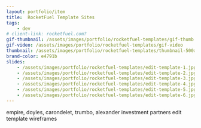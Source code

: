 ```yaml
---
layout: portfolio/item
title:  RocketFuel Template Sites
tags:
    - dev
# client-link: rocketfuel.com?
gif-thumbnail: /assets/images/portfolio/rocketfuel-templates/gif-thumb.jpg
gif-video: /assets/images/portfolio/rocketfuel-templates/gif-video
thumbnail: /assets/images/portfolio/rocketfuel-templates/thumbnail-500x500.jpg
brand-color: e4791b
slides:
    - /assets/images/portfolio/rocketfuel-templates/edit-template-1.jpg
    - /assets/images/portfolio/rocketfuel-templates/edit-template-2.jpg
    - /assets/images/portfolio/rocketfuel-templates/edit-template-3.jpg
    - /assets/images/portfolio/rocketfuel-templates/edit-template-4.jpg
    - /assets/images/portfolio/rocketfuel-templates/edit-template-5.jpg
    - /assets/images/portfolio/rocketfuel-templates/edit-template-6.jpg
---
```


empire, doyles, carondelet, trumbo, alexander investment partners
edit template wireframes
